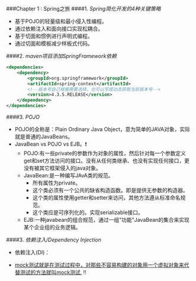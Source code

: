 ###Chapter 1 : Spring之旅
####1. _Spring简化开发的4种关键策略_
+ 基于POJO的轻量级和最小侵入性编程。
+ 通过依赖注入和面向接口实现松耦合。
+ 基于切面和惯例进行声明式编程。
+ 通过切面和模板减少样板式代码。

####2. _maven项目添加SpringFramework依赖_
```xml
<dependencies>
    <dependency>
        <groupId>org.springframework</groupId>
        <artifactId>spring-context</artifactId>
        <!--版本号自己根据需要选择，也可以写成动态获取当前版本号-->
        <version>4.3.5.RELEASE</version> 
    </dependency>
</dependencies>
```

####3. _POJO_
+ POJO的全称是：Plain Ordinary Java Object，意为简单的JAVA对象，实际就是普通的JavaBeans。
+ JavaBean vs POJO vs EJB。:heavy_exclamation_mark:
    + POJO:有一些private的参数作为对象的属性，然后针对每一个参数定义get和set方法访问的接口。没有从任何类继承、也没有实现任何接口，更没有被其它框架侵入的java对象。
    + JavaBean:是一种编写JAvA类的规范。
        + 所有属性为private。
        + 这个类必须有一个公共的缺省构造函数。即是提供无参数的构造器。
        + 这个类的属性使用getter和setter来访问，其他方法遵从标准命名规范。
        + 这个类应是可序列化的。实现serializable接口。 
    + EJB:一种javabean的组合规范，通过一组"功能"JavaBean的集合来实现某个企业组的业务逻辑。

####3. _依赖注入/Dependency Injection_
+ 依赖注入(DI)：

+ [mock测试就是在测试过程中，对那些不容易构建的对象用一个虚拟对象来代替测试的方法就叫mock测试.]() :bangbang: